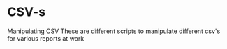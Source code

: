 # CSV-s
Manipulating CSV 
These are different scripts to manipulate different csv's for various reports at work
